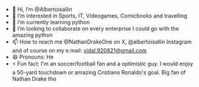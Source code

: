 - 👋 Hi, I’m @Albertoisallin
- 👀 I’m interested in Sports, IT, Videogames, Comicbooks and travelling
- 🌱 I’m currently learning python
- 💞️ I’m looking to collaborate on every enterprise I could go with the amazing python 
- 📫 How to reach me @NathanDrakeOne on X, @albertoisallin Instagram and of course on my e.mail: vidal.920821@gmail.com
- 😄 Pronouns: He
- ⚡ Fun fact: I'm an soccer/football fan and a optimistic guy. I would enjoy a 50-yard touchdown or amazing Cristiano Ronaldo's goal. Big fan of Nathan Drake tho

<!---
Albertoisallin/Albertoisallin is a ✨ special ✨ repository because its `README.md` (this file) appears on your GitHub profile.
You can click the Preview link to take a look at your changes.
--->
